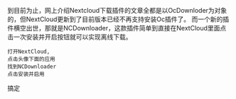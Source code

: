 到目前为止，网上介绍Nextcloud下载插件的文章全都是以OcDownloder为对象的，但NextCloud更新到了目前版本已经不再支持安装Oc插件了。
而一个新的插件横空出世，那就是NCDownloader，这款插件简单到直接在NextCloud里面点击一次安装并开启按钮就可以实现离线下载。
```
打开NextCloud,
点击头像下面的应用
找到NCDownloader
点击安装并启用
```
搞定
